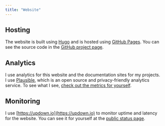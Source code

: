 ```yaml
---
title: "Website"
---
```


## Hosting

The website is built using [Hugo](https://gohugo.io/) and is hosted using [GitHub Pages](https://pages.github.com/). You can see the source code in the [GitHub project page](https://github.com/marcusolsson/marcusolsson.github.io).

## Analytics

I use analytics for this website and the documentation sites for my projects. I use [Plausible](https://plausible.io), which is an open source and privacy-friendly analytics service. To see what I see, [check out the metrics for yourself](https://plausible.io/marcus.se.net).

## Monitoring

I use [https://updown.io](https://updown.io) to monitor uptime and latency for the website. You can see it for yourself at the [public status page](https://status.marcus.se.net).
